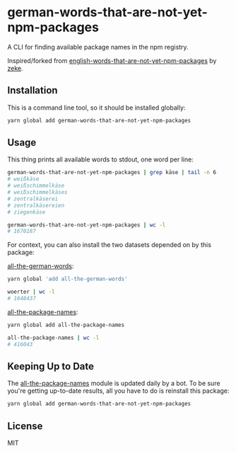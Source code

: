 # german-words-that-are-not-yet-npm-packages

A CLI for finding available package names in the npm registry.

Inspired/forked from [english-words-that-are-not-yet-npm-packages](https://github.com/zeke/english-words-that-are-not-yet-npm-packages) by [zeke](https://github.com/zeke/).


## Installation

This is a command line tool, so it should be installed globally:

```sh
yarn global add german-words-that-are-not-yet-npm-packages
```

## Usage

This thing prints all available words to stdout, one word per line:

```sh
german-words-that-are-not-yet-npm-packages | grep käse | tail -n 6
# weißkäse
# weißschimmelkäse
# weißschimmelkäses
# zentralkäserei
# zentralkäsereien
# ziegenkäse

german-words-that-are-not-yet-npm-packages | wc -l
# 1670187
```

For context, you can also install the two datasets depended on by this package:

[all-the-german-words](http://ghub.io/all-the-german-words):

```sh
yarn global 'add all-the-german-words'

woerter | wc -l
# 1648437
```

[all-the-package-names](http://ghub.io/all-the-package-names):

```sh
yarn global add all-the-package-names

all-the-package-names | wc -l
# 416043
```

## Keeping Up to Date

The [all-the-package-names](http://ghub.io/all-the-package-names) module
is updated daily by a bot. To be sure you're getting up-to-date results,
all you have to do is reinstall this package:

```sh
yarn global add german-words-that-are-not-yet-npm-packages
```

## License

MIT
